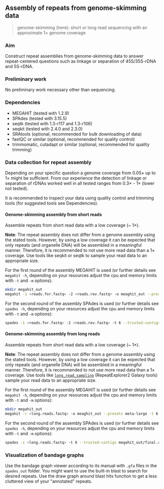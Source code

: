 ## Assembly of repeats from genome-skimming data

> genome-skimming (here): short or long read sequencing with an approximate 1× genome coverage



### Aim

Construct repeat assemblies from genome-skimming data to answer repeat-centered questions such as linkage or separation of 45S/35S-rDNA and 5S-rDNA.



### Preliminary work

No preliminary work necessary other than sequencing.



### Dependencies

- MEGAHIT (tested with 1.2.9)
- SPAdes (tested with 3.15.5)
- seqtk (tested with 1.3-r117 and 1.3-r106)
- seqkit (tested with 2.4.0 and 2.3.0)
- SRAtools (optional, recommended for bulk downloading of data)
- fastQC or similar (optional, recommended for quality control)
- trimmomatic, cutadapt or similar (optional, recommended for quality trimming)



### Data collection for repeat assembly

Depending on your specific question a genome coverage from 0.05× up to 1× might be sufficient. From our experience the detection of linkage or separation of rDNAs worked well in all tested ranges from 0.3× - 1× (lower not tested).

It is recommended to inspect your data using quality control and trimming tools (for suggested tools see Dependencies).



#### Genome-skimming assembly from short reads

Assemble repeats from short read data with a low coverage (~ 1×).

**Note**: The repeat assembly does not differ from a genome assembly using the stated tools. However, by using a low coverage it can be expected that only repeats (and organelle DNA) will be assembled in a meaningful manner. Therefore, it is recommended to not use more read data than a 1× coverage. Use tools like seqkit or seqtk to sample your read data to an appropriate size.

For the first round of the assembly MEGAHIT is used (or further details see ``megahit -h``, depending on your resources adjust the cpu and memory limits with ``-t`` and ``-m`` options):

```bash
mkdir megahit_out
megahit -1 <reads.for.fastq> -2 <reads.rev.fastq> -o meaghit_out --presets meta-large -t 6 --min-contig-len 5000
```

For the second round of the assembly SPAdes is used (or further details see ``spades -h``, depending on your resources adjust the cpu and memory limits with ``-t`` and ``-m`` options):

```bash
spades -1 <reads.for.fastq> -2 <reads.rev.fastq> -t 6 --trusted-contigs megahit_out/final.contigs.fa -o spades_out --isolate --cov-cutoff 20
```



#### Genome-skimming assembly from long reads

Assemble repeats from short read data with a low coverage (~ 1×).

**Note**: The repeat assembly does not differ from a genome assembly using the stated tools. However, by using a low coverage it can be expected that only repeats (and organelle DNA) will be assembled in a meaningful manner. Therefore, it is recommended to not use more read data than a 1× coverage. Use tools like [``long_read_sampling``](https://toolshed.g2.bx.psu.edu/view/petr-novak/long_reads_sampling/5596bafd2119) (RepeatExplorer2 Galaxy tools) sample your read data to an appropriate size.

For the first round of the assembly MEGAHIT is used (or further details see ``megahit -h``, depending on your resources adjust the cpu and memory limits with ``-t`` and ``-m`` options):

```bash
mkdir megahit_out
megahit -r <long.reads.fastq> -o meaghit_out --presets meta-large -t 6 --min-contig-len 5000
```

For the second round of the assembly SPAdes is used (or further details see ``spades -h``, depending on your resources adjust the cpu and memory limits with ``-t`` and ``-m`` options):

```bash
spades -s <long.reads.fastq> -t 6 --trusted-contigs megahit_out/final.contigs.fa -o spades_out --isolate --cov-cutoff 20
```



### Visualization of bandage graphs

Use the bandage graph viewer according to its manual with ``.gfa`` files in the ``spades_out`` folder. You might want to use the built-in blast to search for desired repeats. Use the draw graph around blast hits function to get a less cluttered view of your "annotated" repeats.

